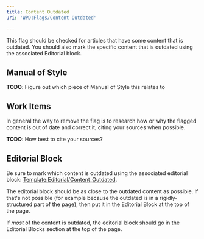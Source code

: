 ```yaml
---
title: Content Outdated
uri: 'WPD:Flags/Content Outdated'

---
```

This flag should be checked for articles that have some content that is outdated. You should also mark the specific content that is outdated using the associated Editorial block.

## Manual of Style

**TODO**: Figure out which piece of Manual of Style this relates to

## Work Items

In general the way to remove the flag is to research how or why the flagged content is out of date and correct it, citing your sources when possible.

**TODO**: How best to cite your sources?

## Editorial Block

Be sure to mark which content is outdated using the associated editorial block: [Template:Editorial/Content\_Outdated](/Template:Editorial/Content_Outdated).

The editorial block should be as close to the outdated content as possible. If that's not possible (for example because the outdated is in a rigidly-structured part of the page), then put it in the Editorial Block at the top of the page.

If *most* of the content is outdated, the editorial block should go in the Editorial Blocks section at the top of the page.
